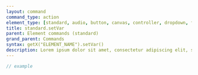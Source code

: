 ```yaml
---
layout: command
command_type: action
element_type: [standard, audio, button, canvas, controller, dropdown, function, html, image, key, mediarecorder, scale, seelctor, text, textinput, timer, tooltip, var, video, voicerecorder, youtube]
title: standard.setVar
parent: Element commands (standard)
grand_parent: Commands
syntax: getX("ELEMENT_NAME").setVar()
description: Lorem ipsum dolor sit amet, consectetur adipiscing elit, sed do eiusmod tempor incididunt ut labore et dolore magna aliqua. Ut enim ad minim veniam, quis nostrud exercitation ullamco laboris nisi ut aliquip ex ea commodo consequat.
---
```


```javascript
// example
```